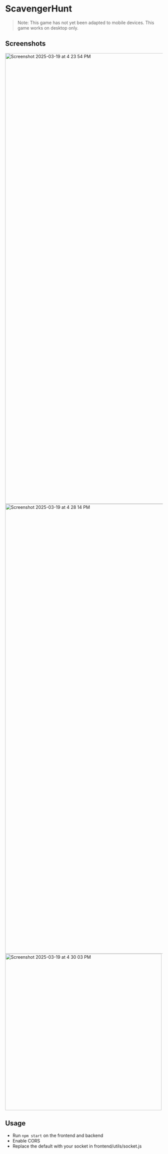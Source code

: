 # ScavengerHunt

> Note: This game has not yet been adapted to mobile devices. This game works on desktop only.

## Screenshots
<img width="1440" alt="Screenshot 2025-03-19 at 4 23 54 PM" src="https://github.com/user-attachments/assets/074a3ac9-32b4-4838-9ada-10380b0496f8" />
<img width="1437" alt="Screenshot 2025-03-19 at 4 28 14 PM" src="https://github.com/user-attachments/assets/d7fe2105-5eaa-4981-af37-31cc006b8095" />
<img width="500" alt="Screenshot 2025-03-19 at 4 30 03 PM" src="https://github.com/user-attachments/assets/00e07df4-0e8d-42e2-803f-5e6e9a6414e7" />

## Usage
- Run `npm start` on the frontend and backend
- Enable CORS
- Replace the default with your socket in frontend/utils/socket.js
